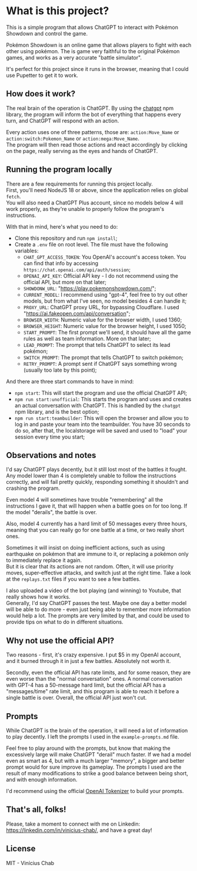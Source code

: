 # What is this project?

This is a simple program that allows ChatGPT to interact with Pokémon Showdown and control the game.  
  
Pokémon Showdown is an online game that allows players to fight with each other using pokémon. The is game very faithful to the original Pokémon games, and works as a very accurate "battle simulator".  
  
It's perfect for this project since it runs in the browser, meaning that I could use Pupetter to get it to work.  

## How does it work?

The real brain of the operation is ChatGPT. By using the [chatgpt](https://www.npmjs.com/package/chatgpt) npm library, the program will inform the bot of everything that happens every turn, and ChatGPT will respond with an action.  
  
Every action uses one of three patterns, those are: `action:Move_Name` or `action:switch:Pokemon_Name` or `action:mega:Move_Name`.  
The program will then read those actions and react accordingly by clicking on the page, really serving as the eyes and hands of ChatGPT.  

## Running the program locally

There are a few requirements for running this project locally.  
First, you'll need NodeJS 18 or above, since the application relies on global `fetch`.  
You will also need a ChatGPT Plus account, since no models below 4 will work properly, as they're unable to properly follow the program's instructions.  
  
With that in mind, here's what you need to do:  
  
- Clone this repository and run `npm install`;  
- Create a `.env` file on root level. The file must have the following variables:  
  - `CHAT_GPT_ACCESS_TOKEN`: You OpenAI's account's access token. You can find that info by accessing `https://chat.openai.com/api/auth/session`;  
  - `OPENAI_API_KEY`: Official API key - I do not recommend using the official API, but more on that later;  
  - `SHOWDONW_URL`: "https://play.pokemonshowdown.com/";  
  - `CURRENT_MODEL`: I recommend using "gpt-4", feel free to try out other models, but from what I've seen, no model besides 4 can handle it;  
  - `PROXY_URL`: ChatGPT proxy URL, for bypassing Cloudflare. I used "https://ai.fakeopen.com/api/conversation";  
  - `BROWSER_WIDTH`: Numeric value for the browser width, I used 1360;  
  - `BROWSER_HEIGHT`: Numeric value for the browser height, I used 1050;  
  - `START_PROMPT`: The first prompt we'll send, it should have all the game rules as well as team information. More on that later;  
  - `LEAD_PROMPT`: The prompt that tells ChatGPT to select its lead pokémon;  
  - `SWITCH_PROMPT`: The prompt that tells ChatGPT to switch pokémon;  
  - `RETRY_PROMPT`: A prompt sent if ChatGPT says something wrong (usually too late by this point);  
  
  
And there are three start commands to have in mind:  

- `npm start`: This will start the program and use the official ChatGPT API;  
- `npm run start:unofficial`: This starts the program and uses and creates an actual conversation with ChatGPT. This is handled by the `chatgpt` npm library, and is the best option;  
- `npm run start:teambuilder`: This will open the browser and allow you to log in and paste your team into the teambuilder. You have 30 seconds to do so, after that, the localstorage will be saved and used to "load" your session every time you start;  

## Observations and notes

I'd say ChatGPT plays decently, but it still lost most of the battles it fought.  
Any model lower than 4 is completely unable to follow the instructions correctly, and will fail pretty quickly, responding something it shouldn't and crashing the program.  
  
Even model 4 will sometimes have trouble "remembering" all the instructions I gave it, that will happen when a battle goes on for too long. If the model "derails", the battle is over.  
  
Also, model 4 currently has a hard limit of 50 messages every three hours, meaning that you can really go for one battle at a time, or two really short ones.
  
Sometimes it will insist on doing inefficient actions, such as using earthquake on pokémon that are immune to it, or replacing a pokémon only to immediately replace it again.  
But it is clear that its actions are not random. Often, it will use priority moves, super-effective attacks, and switch just at the right time. Take a look at the `replays.txt` files if you want to see a few battles.  
  
I also uploaded a video of the bot playing (and winning) to Youtube, that really shows how it works.  
Generally, I'd say ChatGPT passes the test. Maybe one day a better model will be able to do more - even just being able to remember more information would help a lot. The prompts are very limited by that, and could be used to provide tips on what to do in different situations.  
  
## Why not use the official API?

Two reasons - first, it's crazy expensive. I put $5 in my OpenAI account, and it burned through it in just a few battles. Absolutely not worth it.  
  
Secondly, even the official API has rate limits, and for some reason, they are even worse than the "normal conversation" ones. A normal conversation with GPT-4 has a 50-message hard limit, but the official API has a "messages/time" rate limit, and this program is able to reach it before a single battle is over. Overall, the official API just won't cut.  

## Prompts

While ChatGPT is the brain of the operation, it will need a lot of information to play decently. I left the prompts I used in the `example-prompts.md` file.  
  
Feel free to play around with the prompts, but know that making the excessively large will make ChatGPT "derail" much faster. If we had a model even as smart as 4, but with a much larger "memory", a bigger and better prompt would for sure improve its gameplay. The prompts I used are the result of many modifications to strike a good balance between being short, and with enough information.  
  
I'd recommend using the official [OpenAI Tokenizer](https://platform.openai.com/tokenizer) to build your prompts.  

## That's all, folks!

Please, take a moment to connect with me on Linkedin: https://linkedin.com/in/vinicius-chab/, and have a great day!  

## License

MIT - Vinícius Chab  
